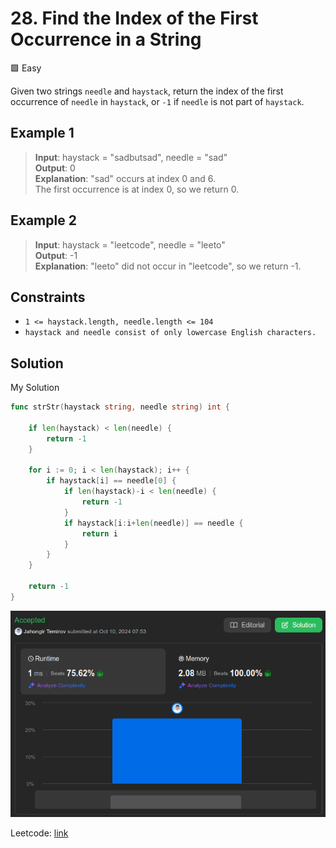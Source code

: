 # 28. Find the Index of the First Occurrence in a String

🟩 Easy

Given two strings `needle` and `haystack`, return the index of the first occurrence of `needle` in `haystack`, or `-1` if `needle` is not part of `haystack`.

## Example 1

> **Input**: haystack = "sadbutsad", needle = "sad" \
> **Output**: 0 \
> **Explanation**: "sad" occurs at index 0 and 6. \
The first occurrence is at index 0, so we return 0.

## Example 2

> **Input**: haystack = "leetcode", needle = "leeto" \
> **Output**: -1 \
> **Explanation**: "leeto" did not occur in "leetcode", so we return -1.

## Constraints

* `1 <= haystack.length, needle.length <= 104`
* `haystack and needle consist of only lowercase English characters.`

## Solution

My Solution

```go
func strStr(haystack string, needle string) int {

    if len(haystack) < len(needle) {
        return -1
    }

    for i := 0; i < len(haystack); i++ {
        if haystack[i] == needle[0] {
            if len(haystack)-i < len(needle) {
                return -1
            }
            if haystack[i:i+len(needle)] == needle {
                return i
            }
        }
    }

    return -1
}
```

![result](28.png)

Leetcode: [link](https://leetcode.com/problems/find-the-index-of-the-first-occurrence-in-a-string/description/)
